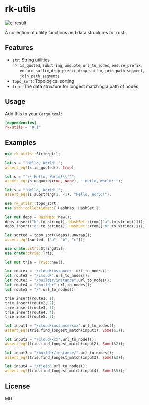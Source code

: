 # rk-utils

![ci result](https://github.com/rockie/rk-utils/actions/workflows/ci.yml/badge.svg)

A collection of utility functions and data structures for rust.

## Features

- `str`: String utilities
  - `is_quoted`, `substring`, `unquote`, `url_to_nodes`, `ensure_prefix`, `ensure_suffix`, `drop_prefix`, `drop_suffix`, `join_path_segment`, `join_path_segments`
- `topo_sort`: Topological sorting
- `trie`: Trie data structure for longest matching a path of nodes

## Usage

Add this to your `Cargo.toml`:

```toml
[dependencies]
rk-utils = "0.1"
```

## Examples

```rust
use rk_utils::StringUtil;

let s = "'Hello, World!'";
assert_eq!(s.is_quoted(), true);

let s = "'\\'Hello, World!\\''";
assert_eq!(s.unquote(true, None), "'Hello, World!'");

let s = "'Hello, World!'";
assert_eq!(s.substring(1, -1), "Hello, World!");
```

```rust
use rk_utils::topo_sort;
use std::collections::{ HashMap, HashSet };

let mut deps = HashMap::new();
deps.insert("b".to_string(), HashSet::from(["a".to_string()]));
deps.insert("c".to_string(), HashSet::from(["b".to_string()]));

let sorted = topo_sort(&deps).unwrap();
assert_eq!(sorted, ["a", "b", "c"]);
```

```rust
use crate::str::StringUtil;
use crate::trie::Trie;

let mut trie = Trie::new();

let route1 = "/cloud/instance/".url_to_nodes();
let route2 = "/cloud/".url_to_nodes();
let route3 = "/builder/instance".url_to_nodes();
let route4 = "/builder".url_to_nodes();
let route5 = "/".url_to_nodes();

trie.insert(route1, 1);
trie.insert(route2, 2);
trie.insert(route3, 3);
trie.insert(route4, 4);
trie.insert(route5, 5);

let input1 = "/cloud/instance/xxx".url_to_nodes();
assert_eq!(trie.find_longest_match(input1), Some(&1));

let input2 = "/cloud/xxx".url_to_nodes();
assert_eq!(trie.find_longest_match(input2), Some(&2));

let input3 = "/builder/instance/".url_to_nodes();
assert_eq!(trie.find_longest_match(input3), Some(&3));

let input4 = "/fjeao".url_to_nodes();
assert_eq!(trie.find_longest_match(input4), Some(&5));
```

## License

MIT